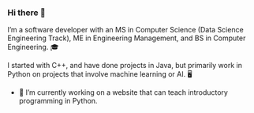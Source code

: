### Hi there 👋

I’m a software developer with an MS in Computer Science (Data Science Engineering Track), ME in Engineering Management, and BS in Computer Engineering. 🎓  

I started with C++, and have done projects in Java, but primarily work in Python on projects that involve machine learning or AI. 🖥️  

- 🔭 I’m currently working on a website that can teach introductory programming in Python.  

<!--
**dasarpan/dasarpan** is a ✨ _special_ ✨ repository because its `README.md` (this file) appears on your GitHub profile.

Here are some ideas to get you started:

- 🔭 I’m currently working on ...
- 🌱 I’m currently learning ...
- 👯 I’m looking to collaborate on ...
- 🤔 I’m looking for help with ...
- 💬 Ask me about ...
- 📫 How to reach me: ...
- 😄 Pronouns: ...
- ⚡ Fun fact: ...

Useful links to help flesh this out later:
https://github.com/abhisheknaiidu/awesome-github-profile-readme
https://dev.to/github/10-standout-github-profile-readmes-h2o
https://github.com/coderjojo/creative-profile-readme
-->
